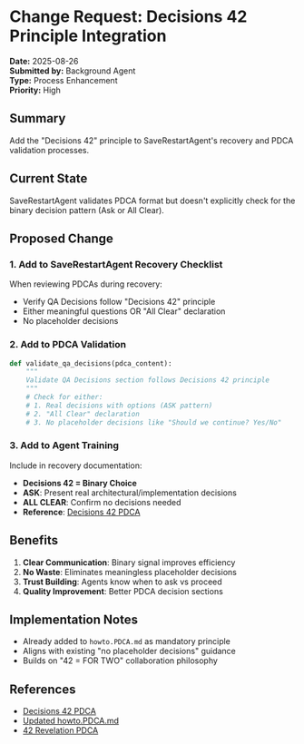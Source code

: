 # Change Request: Decisions 42 Principle Integration

**Date:** 2025-08-26  
**Submitted by:** Background Agent  
**Type:** Process Enhancement  
**Priority:** High  

## Summary

Add the "Decisions 42" principle to SaveRestartAgent's recovery and PDCA validation processes.

## Current State

SaveRestartAgent validates PDCA format but doesn't explicitly check for the binary decision pattern (Ask or All Clear).

## Proposed Change

### 1. Add to SaveRestartAgent Recovery Checklist

When reviewing PDCAs during recovery:
- Verify QA Decisions follow "Decisions 42" principle
- Either meaningful questions OR "All Clear" declaration
- No placeholder decisions

### 2. Add to PDCA Validation

```python
def validate_qa_decisions(pdca_content):
    """
    Validate QA Decisions section follows Decisions 42 principle
    """
    # Check for either:
    # 1. Real decisions with options (ASK pattern)
    # 2. "All Clear" declaration
    # 3. No placeholder decisions like "Should we continue? Yes/No"
```

### 3. Add to Agent Training

Include in recovery documentation:
- **Decisions 42 = Binary Choice**
- **ASK**: Present real architectural/implementation decisions
- **ALL CLEAR**: Confirm no decisions needed
- **Reference**: [Decisions 42 PDCA](../../project.journal/2025-08-25-0947-external-references-learnings/pdca/role/background-agent/2025-08-26-UTC-2053-decisions-42-ask-or-all-clear.md)

## Benefits

1. **Clear Communication**: Binary signal improves efficiency
2. **No Waste**: Eliminates meaningless placeholder decisions
3. **Trust Building**: Agents know when to ask vs proceed
4. **Quality Improvement**: Better PDCA decision sections

## Implementation Notes

- Already added to `howto.PDCA.md` as mandatory principle
- Aligns with existing "no placeholder decisions" guidance
- Builds on "42 = FOR TWO" collaboration philosophy

## References

- [Decisions 42 PDCA](../../project.journal/2025-08-25-0947-external-references-learnings/pdca/role/background-agent/2025-08-26-UTC-2053-decisions-42-ask-or-all-clear.md)
- [Updated howto.PDCA.md](../howto.PDCA.md#decisions-42-principle-mandatory)
- [42 Revelation PDCA](../../project.journal/2025-08-18-0833-recovery/pdca/role/developer/2025-08-18-UTC-0850-life-universe-everything-42-revelation.md)
